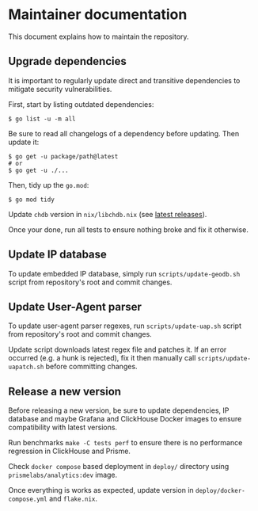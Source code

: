 # Maintainer documentation

This document explains how to maintain the repository.

## Upgrade dependencies

It is important to regularly update direct and transitive dependencies to
mitigate security vulnerabilities.

First, start by listing outdated dependencies:

```shell
$ go list -u -m all
```

Be sure to read all changelogs of a dependency before updating. Then update it:

```shell
$ go get -u package/path@latest
# or
$ go get -u ./...
```

Then, tidy up the `go.mod`:

```shell
$ go mod tidy
```

Update `chdb` version in `nix/libchdb.nix` (see
[latest releases](https://github.com/chdb-io/chdb/releases)).

Once your done, run all tests to ensure nothing broke and fix it otherwise.

## Update IP database

To update embedded IP database, simply run `scripts/update-geodb.sh` script from
repository's root and commit changes.

## Update User-Agent parser

To update user-agent parser regexes, run `scripts/update-uap.sh` script from
repository's root and commit changes.

Update script downloads latest regex file and patches it. If an error occurred
(e.g. a hunk is rejected), fix it then manually call `scripts/update-uapatch.sh`
before committing changes.

## Release a new version

Before releasing a new version, be sure to update dependencies, IP database
and maybe Grafana and ClickHouse Docker images to ensure compatibility with
latest versions.

Run benchmarks `make -C tests perf` to ensure there is no performance regression
in ClickHouse and Prisme.

Check `docker compose` based deployment in `deploy/` directory using
`prismelabs/analytics:dev` image.

Once everything is works as expected, update version in
`deploy/docker-compose.yml` and `flake.nix`.


